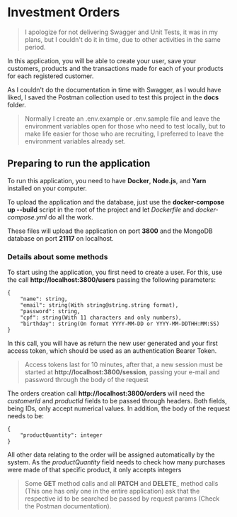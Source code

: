 # Investment Orders

>I apologize for not delivering Swagger and Unit Tests, it was in my plans, but I couldn't do it in time, due to other activities in the same period.

In this application, you will be able to create your user, save your customers, products and the transactions made for each of your products for each registered customer.

As I couldn't do the documentation in time with Swagger, as I would have liked, I saved the Postman collection used to test this project in the **docs** folder.

>Normally I create an .env.example or .env.sample file and leave the environment variables open for those who need to test locally, but to make life easier for those who are recruiting, I preferred to leave the environment variables already set.

## Preparing to run the application

To run this application, you need to have **Docker**, **Node.js**, and **Yarn** installed on your computer.

To upload the application and the database, just use the **docker-compose up --build** script in the root of the project and let _Dockerfile_ and _docker-compose.yml_ do all the work.

These files will upload the application on port **3800** and the MongoDB database on port **21117** on localhost.

### Details about some methods

To start using the application, you first need to create a user. For this, use the call **http://localhost:3800/users** passing the following parameters:

```
{
    "name": string,
    "email": string(With string@string.string format),
    "password": string,
    "cpf": string(With 11 characters and only numbers),
    "birthday": string(On format YYYY-MM-DD or YYYY-MM-DDTHH:MM:SS)
}
```
In this call, you will have as return the new user generated and your first access token, which should be used as an authentication Bearer Token.

>Access tokens last for 10 minutes, after that, a new session must be started at **http://localhost:3800/session**, passing your e-mail and password through the body of the request

The orders creation call **http://localhost:3800/orders** will need the _customerId_ and _productId_ fields to be passed through headers. Both fields, being IDs, only accept numerical values. In addition, the body of the request needs to be:

```
{
    "productQuantity": integer
}
```

All other data relating to the order will be assigned automatically by the system. As the _productQuantity_ field needs to check how many purchases were made of that specific product, it only accepts integers

>Some **GET** method calls and all **PATCH** and **DELETE**_ method calls (This one has only one in the entire application) ask that the respective id to be searched be passed by request params (Check the Postman documentation).
